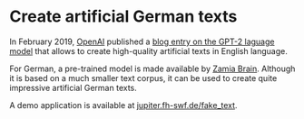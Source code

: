 # Create artificial German texts
In February 2019, [OpenAI](https://openai.com) published a 
[blog entry on the GPT-2 laguage model](https://openai.com/blog/better-language-models/) 
that allows to create high-quality artificial texts in English language.

For German, a pre-trained model is made available by [Zamia Brain](https://zamia.org/brain/). 
Although it is based on a much smaller text corpus, it can be used to create quite 
impressive artificial German texts.

A demo application is available at [jupiter.fh-swf.de/fake_text](https://jupiter.fh-swf.de/fake_text/index.html).
